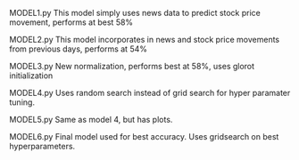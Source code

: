 MODEL1.py
This model simply uses news data to predict stock price movement, performs at best 58%


MODEL2.py
This model incorporates in news and stock price movements from previous days, performs at 54%

MODEL3.py
New normalization, performs best at 58%, uses glorot initialization

MODEL4.py
Uses random search instead of grid search for hyper paramater tuning.

MODEL5.py
Same as model 4, but has plots.

MODEL6.py
Final model used for best accuracy. Uses gridsearch on best hyperparameters. 
